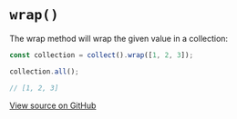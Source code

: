 # `wrap()`

The wrap method will wrap the given value in a collection:

```js
const collection = collect().wrap([1, 2, 3]);

collection.all();

// [1, 2, 3]
```




[View source on GitHub](https://github.com/ecrmnn/collect.js/blob/master/src/methods/wrap.js)